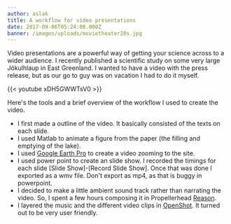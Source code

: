```yaml
---
author: aslak
title: A workflow for video presentations
date: 2017-09-06T05:24:00.000Z
banner: /images/uploads/movietheater20s.jpg
---
```

Video presentations are a powerful way of getting your science across to a wider audience. I recently published a scientific study on some very large Jökulhlaup in East Greenland. I wanted to have a video with the press release, but as our go to guy was on vacation I had to do it myself.
<!--more-->

{{< youtube xDH5GWWTsV0 >}}

Here's the tools and a brief overview of the workflow I used to create the video.

* I first made a outline of the video. It basically consisted of the texts on each slide.
* I used Matlab to animate a figure from the paper (the filling and emptying of the lake).
* I used [Google Earth Pro](https://www.google.com/earth/desktop/) to create a video zooming to the site.
* I used power point to create an slide show. I recorded the timings for each slide [Slide Show]-[Record Slide Show]. Once that was done I exported as a wmv file. Don't export as mp4, as that is buggy in powerpoint.
* I decided to make a little ambient sound track rather than narrating the video. So, I spent a few hours composing it in Propellerhead [Reason](//propellerheads.se).
* I layered the music and the different video clips in [OpenShot](https://www.openshot.org). It turned out to be very user friendly.

